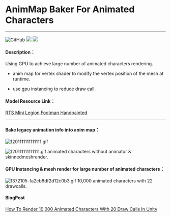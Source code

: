 # AnimMap Baker For Animated Characters 
----
![GitHub](https://img.shields.io/github/license/chenjd/Render-Crowd-Of-Animated-Characters)
![](https://img.shields.io/badge/platform-win--64-brightgreen)
![](https://img.shields.io/badge/unity-5.6%2B-brightgreen)
#### Description：
Using GPU to achieve large number of animated characters rendering.

* anim map for vertex shader to modify the vertex position of the mesh at runtime.

* use gpu instancing to reduce draw call.

#### Model Resource Link：

[RTS Mini Legion Footman Handpainted](https://www.assetstore.unity3d.com/en/#!/content/86576)

---
#### Bake legacy animation info into anim map：

![1201111111111111.gif](http://upload-images.jianshu.io/upload_images/1372105-004a0ddd0f256df1.gif?imageMogr2/auto-orient/strip)



![120111111111111.gif](http://upload-images.jianshu.io/upload_images/1372105-35954dfd4ca03f7b.gif?imageMogr2/auto-orient/strip)
animated characters without animator & skinnedmeshrender.

#### GPU Instancing & mesh render for large number of animated characters：
![1372105-fa2cb8df2d12c0b3.gif](http://upload-images.jianshu.io/upload_images/1372105-310c57df8cfc83bc.gif?imageMogr2/auto-orient/strip)
10,000 animated characters with 22 drawcalls.

#### BlogPost

[How To Render 10,000 Animated Characters With 20 Draw Calls In Unity](https://medium.com/@chen_jd/how-to-render-10-000-animated-characters-with-20-draw-calls-in-unity-e30a3036349a)

